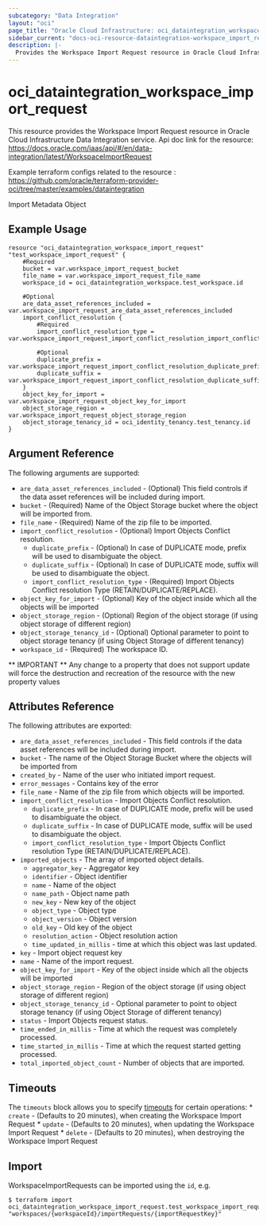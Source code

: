```yaml
---
subcategory: "Data Integration"
layout: "oci"
page_title: "Oracle Cloud Infrastructure: oci_dataintegration_workspace_import_request"
sidebar_current: "docs-oci-resource-dataintegration-workspace_import_request"
description: |-
  Provides the Workspace Import Request resource in Oracle Cloud Infrastructure Data Integration service
---
```


# oci_dataintegration_workspace_import_request
This resource provides the Workspace Import Request resource in Oracle Cloud Infrastructure Data Integration service.
Api doc link for the resource: https://docs.oracle.com/iaas/api/#/en/data-integration/latest/WorkspaceImportRequest

Example terraform configs related to the resource : https://github.com/oracle/terraform-provider-oci/tree/master/examples/dataintegration

Import Metadata Object

## Example Usage

```hcl
resource "oci_dataintegration_workspace_import_request" "test_workspace_import_request" {
	#Required
	bucket = var.workspace_import_request_bucket
	file_name = var.workspace_import_request_file_name
	workspace_id = oci_dataintegration_workspace.test_workspace.id

	#Optional
	are_data_asset_references_included = var.workspace_import_request_are_data_asset_references_included
	import_conflict_resolution {
		#Required
		import_conflict_resolution_type = var.workspace_import_request_import_conflict_resolution_import_conflict_resolution_type

		#Optional
		duplicate_prefix = var.workspace_import_request_import_conflict_resolution_duplicate_prefix
		duplicate_suffix = var.workspace_import_request_import_conflict_resolution_duplicate_suffix
	}
	object_key_for_import = var.workspace_import_request_object_key_for_import
	object_storage_region = var.workspace_import_request_object_storage_region
	object_storage_tenancy_id = oci_identity_tenancy.test_tenancy.id
}
```

## Argument Reference

The following arguments are supported:

* `are_data_asset_references_included` - (Optional) This field controls if the data asset references will be included during import.
* `bucket` - (Required) Name of the Object Storage bucket where the object will be imported from.
* `file_name` - (Required) Name of the zip file to be imported.
* `import_conflict_resolution` - (Optional) Import Objects Conflict resolution.
	* `duplicate_prefix` - (Optional) In case of DUPLICATE mode, prefix will be used to disambiguate the object.
	* `duplicate_suffix` - (Optional) In case of DUPLICATE mode, suffix will be used to disambiguate the object.
	* `import_conflict_resolution_type` - (Required) Import Objects Conflict resolution Type (RETAIN/DUPLICATE/REPLACE).
* `object_key_for_import` - (Optional) Key of the object inside which all the objects will be imported
* `object_storage_region` - (Optional) Region of the object storage (if using object storage of different region)
* `object_storage_tenancy_id` - (Optional) Optional parameter to point to object storage tenancy (if using Object Storage of different tenancy)
* `workspace_id` - (Required) The workspace ID.


** IMPORTANT **
Any change to a property that does not support update will force the destruction and recreation of the resource with the new property values

## Attributes Reference

The following attributes are exported:

* `are_data_asset_references_included` - This field controls if the data asset references will be included during import.
* `bucket` - The name of the Object Storage Bucket where the objects will be imported from
* `created_by` - Name of the user who initiated import request.
* `error_messages` - Contains key of the error
* `file_name` - Name of the zip file from which objects will be imported.
* `import_conflict_resolution` - Import Objects Conflict resolution.
	* `duplicate_prefix` - In case of DUPLICATE mode, prefix will be used to disambiguate the object.
	* `duplicate_suffix` - In case of DUPLICATE mode, suffix will be used to disambiguate the object.
	* `import_conflict_resolution_type` - Import Objects Conflict resolution Type (RETAIN/DUPLICATE/REPLACE).
* `imported_objects` - The array of imported object details.
	* `aggregator_key` - Aggregator key
	* `identifier` - Object identifier
	* `name` - Name of the object
	* `name_path` - Object name path
	* `new_key` - New key of the object
	* `object_type` - Object type
	* `object_version` - Object version
	* `old_key` - Old key of the object
	* `resolution_action` - Object resolution action
	* `time_updated_in_millis` - time at which this object was last updated.
* `key` - Import object request key
* `name` - Name of the import request.
* `object_key_for_import` - Key of the object inside which all the objects will be imported
* `object_storage_region` - Region of the object storage (if using object storage of different region)
* `object_storage_tenancy_id` - Optional parameter to point to object storage tenancy (if using Object Storage of different tenancy)
* `status` - Import Objects request status.
* `time_ended_in_millis` - Time at which the request was completely processed.
* `time_started_in_millis` - Time at which the request started getting processed.
* `total_imported_object_count` - Number of objects that are imported.

## Timeouts

The `timeouts` block allows you to specify [timeouts](https://registry.terraform.io/providers/oracle/oci/latest/docs/guides/changing_timeouts) for certain operations:
	* `create` - (Defaults to 20 minutes), when creating the Workspace Import Request
	* `update` - (Defaults to 20 minutes), when updating the Workspace Import Request
	* `delete` - (Defaults to 20 minutes), when destroying the Workspace Import Request


## Import

WorkspaceImportRequests can be imported using the `id`, e.g.

```
$ terraform import oci_dataintegration_workspace_import_request.test_workspace_import_request "workspaces/{workspaceId}/importRequests/{importRequestKey}" 
```

